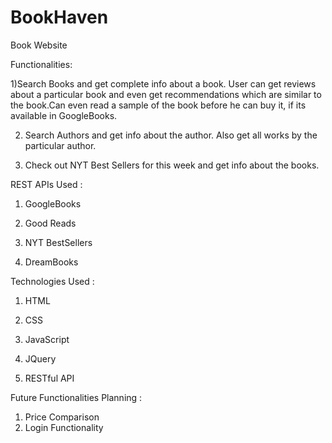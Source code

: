 # BookHaven
Book Website

Functionalities:

1)Search Books and get complete info about a book. User can get reviews about a particular book and even get recommendations which are similar to the book.Can even read a sample of the book before he can buy it, if its available in GoogleBooks.

2) Search Authors and get info about the author. Also get all works by the particular author. 

3) Check out  NYT Best Sellers for this week and get info about the books.


REST APIs Used :

1) GoogleBooks

2) Good Reads

3) NYT BestSellers

4) DreamBooks


Technologies Used : 

1) HTML

2) CSS

3) JavaScript

4) JQuery

5) RESTful API


Future Functionalities Planning :

1) Price Comparison
2) Login Functionality
